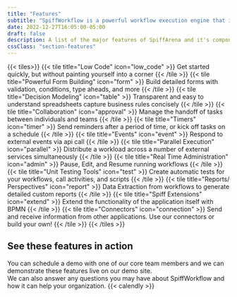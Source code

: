 ```yaml
---
title: "Features"
subtitle: "SpiffWorkflow is a powerful workflow execution engine that is rich with built in features and designed for easy extension."
date: 2022-12-27T16:05:00-05:00
draft: false
description: A list of the major features of SpiffArena and it's components. SpiffWorkflow, BPMN Diagram Editor, form editors, service connectors and more...
cssClass: "section-features"
---
```

{{< tiles>}}
{{< tile title="Low Code" icon="low_code" >}}
Get started quickly, but without painting yourself into a corner
{{< /tile >}}
{{< tile title="Powerful Form Building" icon="form" >}}
Build detailed forms with validation, conditions, type aheads, and more
{{< /tile >}}
{{< tile title="Decision Modeling" icon="table" >}}
Transparent and easy to understand spreadsheets capture business rules concisely
{{< /tile >}}
{{< tile title="Collaboration" icon="approval" >}}
Manage the handoff of tasks between individuals and teams
{{< /tile >}}
{{< tile title="Timers" icon="timer" >}}
Send reminders after a period of time, or kick off tasks on a schedule
{{< /tile >}}
{{< tile title="Events" icon="event" >}}
Respond to external events via api call
{{< /tile >}}
{{< tile title="Parallel Execution" icon="parallel" >}}
Distribute a workload across a number of external services simultaneously
{{< /tile >}}
{{< tile title="Real Time Administration" icon="admin" >}}
Pause, Edit, and Resume running workflows
{{< /tile >}}
{{< tile title="Unit Testing Tools" icon="test" >}}
Create automatic tests for your workflows, call activities, and scripts
{{< /tile >}}
{{< tile title="Reports/ Perspectives" icon="report" >}}
Data Extraction from workflows to generate detailed custom reports
{{< /tile >}}
{{< tile title="Spiff Extensions" icon="extend" >}}
Extend the functionality of the application itself with BPMN
{{< /tile >}}
{{< tile title="Connectors" icon="connection" >}}
Send and receive information from other applications.  Use our connectors or build your own!
{{< /tile >}}
{{< /tiles >}}
## See these features in action
You can schedule a demo with one of our core team members and we can demonstrate these features live on our demo site.  
We can also answer any questions you may have about SpiffWorkflow and how it can help your organization.
{{< calendly >}}
